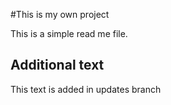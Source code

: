 #This is my own project

This is a simple read me file.

## Additional text

This text is added in updates branch